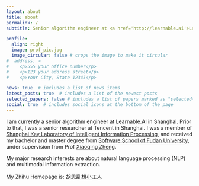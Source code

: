 ```yaml
---
layout: about
title: about
permalink: /
subtitle: Senior algorithm engineer at <a href='http://learnable.ai'>Learnable.AI</a>, Shanghai.

profile:
  align: right
  image: prof_pic.jpg
  image_circular: false # crops the image to make it circular
#  address: >
#    <p>555 your office number</p>
#    <p>123 your address street</p>
#    <p>Your City, State 12345</p>

news: true  # includes a list of news items
latest_posts: true  # includes a list of the newest posts
selected_papers: false # includes a list of papers marked as "selected={true}"
social: true  # includes social icons at the bottom of the page
---
```

I am currently a senior algorithm engineer at Learnable.AI in Shanghai. Prior to that, I was a senior researcher at Tencent in Shanghai. 
I was a member of [Shanghai Key Laboratory of Intelligent Information Processing](https://cs.fudan.edu.cn/18/01/c24779a268289/page.htm), and received my bachelor and master degree from 
[Software School of Fudan University](https://software.fudan.edu.cn/), under supervision from Prof [Xiaoqing Zheng](https://faculty.fudan.edu.cn/zhengxq/zh_CN/).

My major research interests are about natural language processing (NLP) and multimodal information extraction.

My Zhihu Homepage is: [胡思乱想小工人](https://www.zhihu.com/people/peng-hao-yuan)
